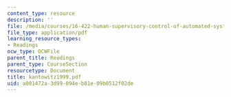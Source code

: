 ```yaml
---
content_type: resource
description: ''
file: /media/courses/16-422-human-supervisory-control-of-automated-systems-spring-2004/a001472a3d99094eb81e09b0512f02de_kantowitz1999.pdf
file_type: application/pdf
learning_resource_types:
- Readings
ocw_type: OCWFile
parent_title: Readings
parent_type: CourseSection
resourcetype: Document
title: kantowitz1999.pdf
uid: a001472a-3d99-094e-b81e-09b0512f02de
---
```

